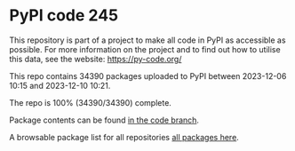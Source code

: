 # PyPI code 245

This repository is part of a project to make all code in PyPI as accessible as possible. For more information 
on the project and to find out how to utilise this data, see the website: https://py-code.org/

This repo contains 34390 packages uploaded to PyPI between 
2023-12-06 10:15 and 2023-12-10 10:21.

The repo is 100% (34390/34390) complete.

Package contents can be found [in the code branch](https://github.com/pypi-data/pypi-mirror-245/tree/code/packages).

A browsable package list for all repositories [all packages here](https://py-code.org/repositories/pypi-mirror-245).


